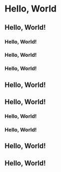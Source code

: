# Hello, World
## Hello, World!
### Hello, World!
### Hello, World!
### Hello, World!
## Hello, World!
## Hello, World!
### Hello, World!
### Hello, World!
## Hello, World!
## Hello, World!
